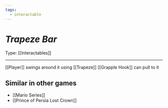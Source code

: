 ```yaml
---
tags:
  - interactable
---
```

# _Trapeze Bar_

Type: [[Interactables]]

----


[[Player]] swings around it using [[Trapeze]]
[[Grapple Hook]] can pull to it

## Similar in other games

* [[Mario Series]]
* [[Prince of Persia Lost Crown]]